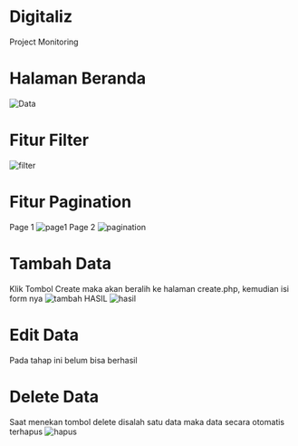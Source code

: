 # Digitaliz
Project Monitoring

# Halaman Beranda
![Data](https://user-images.githubusercontent.com/99313361/179355481-abef5578-a55d-44c0-963d-417d558585dd.JPG)

# Fitur Filter
![filter](https://user-images.githubusercontent.com/99313361/179355808-c98eb9f5-b8fe-4239-95d1-8a06c6c94e28.JPG)

# Fitur Pagination
Page 1
![page1](https://user-images.githubusercontent.com/99313361/179356294-ed4aa1ee-b48c-41d6-9681-5ad80905be1e.JPG)
Page 2
![pagination](https://user-images.githubusercontent.com/99313361/179355841-58b893fd-5b97-46c1-8fa2-85868f109ad0.JPG)

# Tambah Data
Klik Tombol Create maka akan beralih ke halaman create.php, kemudian isi form nya
![tambah](https://user-images.githubusercontent.com/99313361/179355973-c77500cc-7c2f-435c-a1ac-81f4a518bff5.JPG)
HASIL
![hasil](https://user-images.githubusercontent.com/99313361/179356003-b36556b4-37f1-4c8c-8ce9-ca3a091ee3e3.JPG)

# Edit Data
Pada tahap ini belum bisa berhasil

# Delete Data
Saat menekan tombol delete disalah satu data maka data secara otomatis terhapus
![hapus](https://user-images.githubusercontent.com/99313361/179356093-168d7013-08a9-46e3-9fbe-4b1b45918b9e.JPG)


